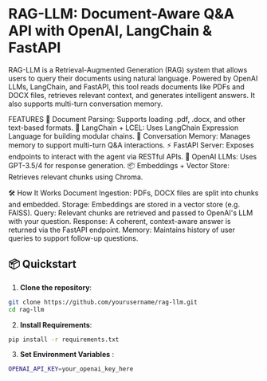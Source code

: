 #  RAG-LLM: Document-Aware Q&A API with OpenAI, LangChain & FastAPI
RAG-LLM is a Retrieval-Augmented Generation (RAG) system that allows users to query their documents using natural language. Powered by OpenAI LLMs, LangChain, and FastAPI, this tool reads documents like PDFs and DOCX files, retrieves relevant context, and generates intelligent answers. It also supports multi-turn conversation memory.

 FEATURES
📄 Document Parsing: Supports loading .pdf, .docx, and other text-based formats.
🔗 LangChain + LCEL: Uses LangChain Expression Language for building modular chains.
🧠 Conversation Memory: Manages memory to support multi-turn Q&A interactions.
⚡ FastAPI Server: Exposes endpoints to interact with the agent via RESTful APIs.
🤖 OpenAI LLMs: Uses GPT-3.5/4 for response generation.
📦 Embeddings + Vector Store: Retrieves relevant chunks using  Chroma.

🛠️ How It Works
Document Ingestion: PDFs, DOCX files are split into chunks and embedded.
Storage: Embeddings are stored in a vector store (e.g. FAISS).
Query: Relevant chunks are retrieved and passed to OpenAI's LLM with your question.
Response: A coherent, context-aware answer is returned via the FastAPI endpoint.
Memory: Maintains history of user queries to support follow-up questions.



## 📦 Quickstart

1. **Clone the repository**:

```bash
git clone https://github.com/yourusername/rag-llm.git
cd rag-llm
```

2. **Install Requirements**:

```bash
pip install -r requirements.txt
```

3. **Set Environment Variables** :

```bash
OPENAI_API_KEY=your_openai_key_here
```
